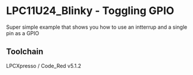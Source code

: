 LPC11U24_Blinky - Toggling GPIO
===============================

Super simple example that shows you how to use an intterrup and a single pin
as a GPIO

Toolchain
-------------------------------

LPCXpresso / Code_Red v5.1.2
